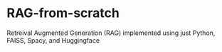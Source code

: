 # RAG-from-scratch
Retreival Augmented Generation (RAG) implemented using just Python, FAISS, Spacy, and Huggingface
